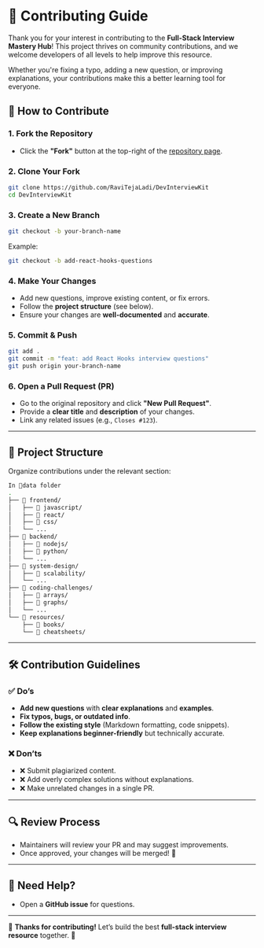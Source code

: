 # **🚀 Contributing Guide**  

Thank you for your interest in contributing to the **Full-Stack Interview Mastery Hub**! This project thrives on community contributions, and we welcome developers of all levels to help improve this resource.  

Whether you're fixing a typo, adding a new question, or improving explanations, your contributions make this a better learning tool for everyone.  

## 📌 How to Contribute  

### 1. **Fork the Repository**  
   - Click the **"Fork"** button at the top-right of the [repository page](https://github.com/RaviTejaLadi/DevInterviewKit).  

### 2. **Clone Your Fork**  
   ```bash
   git clone https://github.com/RaviTejaLadi/DevInterviewKit
   cd DevInterviewKit
   ```

### 3. **Create a New Branch**  
   ```bash
   git checkout -b your-branch-name
   ```
   Example:  
   ```bash
   git checkout -b add-react-hooks-questions
   ```

### 4. **Make Your Changes**  
   - Add new questions, improve existing content, or fix errors.  
   - Follow the **project structure** (see below).  
   - Ensure your changes are **well-documented** and **accurate**.  

### 5. **Commit & Push**  
   ```bash
   git add .
   git commit -m "feat: add React Hooks interview questions"
   git push origin your-branch-name
   ```

### 6. **Open a Pull Request (PR)**  
   - Go to the original repository and click **"New Pull Request"**.  
   - Provide a **clear title** and **description** of your changes.  
   - Link any related issues (e.g., `Closes #123`).  

---

## 📂 Project Structure  

Organize contributions under the relevant section:  

```bash
In 📂data folder
.
├── 📁 frontend/  
│   ├── 📁 javascript/  
│   ├── 📁 react/  
│   ├── 📁 css/  
│   └── ...  
├── 📁 backend/  
│   ├── 📁 nodejs/  
│   ├── 📁 python/  
│   └── ...  
├── 📁 system-design/  
│   ├── 📁 scalability/  
│   └── ...  
├── 📁 coding-challenges/  
│   ├── 📁 arrays/  
│   ├── 📁 graphs/  
│   └── ...  
└── 📁 resources/  
    ├── 📁 books/  
    └── 📁 cheatsheets/  
```

---

## 🛠️ Contribution Guidelines  

### ✅ **Do’s**  
- **Add new questions** with **clear explanations** and **examples**.  
- **Fix typos, bugs, or outdated info**.  
- **Follow the existing style** (Markdown formatting, code snippets).  
- **Keep explanations beginner-friendly** but technically accurate.  

### ❌ **Don’ts**  
- ❌ Submit plagiarized content.  
- ❌ Add overly complex solutions without explanations.  
- ❌ Make unrelated changes in a single PR.  

---

## 🔍 Review Process  
- Maintainers will review your PR and may suggest improvements.  
- Once approved, your changes will be merged! 🎉  

---

## 💬 Need Help?  
- Open a **GitHub issue** for questions.  

---

🙌 **Thanks for contributing!** Let’s build the best **full-stack interview resource** together. 🚀  
